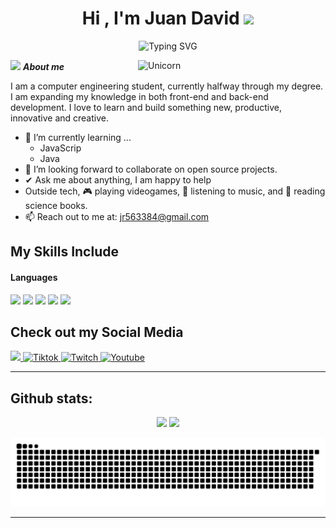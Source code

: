 <h1 align="center"><b>Hi , I'm Juan David </b><img src="https://media.giphy.com/media/hvRJCLFzcasrR4ia7z/giphy.gif" width="35"></h1>
<!--  -->
<div align="center">
  
![Typing SVG](https://readme-typing-svg.herokuapp.com?font=ROBOT&size=25&color=39FF14&background=000000&center=true&vCenter=true&width=490&lines=%3E+Welcome+to+my+GitHub+profile...!)

</div>
<img align="right" width=300px alt="Unicorn" src="https://media.giphy.com/media/CVtNe84hhYF9u/giphy.gif" />

<img src="https://c.tenor.com/NCRHhqkXrJYAAAAi/programmers-go-internet.gif" width="30px">&nbsp;***About me***

I am a computer engineering student, currently halfway through my degree. I am expanding my knowledge in both front-end and back-end development. I love to learn and build something new, productive, innovative and creative.
- 🌱 I’m currently learning ...
  - JavaScrip
  - Java
- 👯 I’m looking forward to collaborate on open source projects.
- ✔ Ask me about anything, I am happy to help<br>
- Outside tech, 🎮 playing videogames, 🎵 listening to music, and 📖 reading science books.
- 📫 Reach out to me at: <a href="jr563384@gmail.com">jr563384@gmail.com</a>

## My Skills Include

<h4> Languages </h4>
<span> 
  <img src="https://img.shields.io/badge/HTML5-E34F26?style=for-the-badge&logo=html5&logoColor=white">
  <img src="https://img.shields.io/badge/CSS3-1572B6?style=for-the-badge&logo=css3&logoColor=white">
  <img src="https://img.shields.io/badge/JavaScript-F7DF1E?style=for-the-badge&logo=javascript&logoColor=black">
  <img src="https://img.shields.io/badge/Java-ED8B00?style=for-the-badge&logo=java&logoColor=white">
  <img src="https://img.shields.io/badge/python-3670A0?style=for-the-badge&logo=python&logoColor=ffdd54">




</span>

## Check out my Social Media

<a href= "https://www.instagram.com/juan_frxz/">
    <img src="https://img.shields.io/badge/Instagram-%23E4405F.svg?style=for-the-badge&logo=Instagram&logoColor=white">
</a>
<a href="https://www.tiktok.com/@juanfrxz" >
  <img src="https://img.shields.io/badge/TikTok-%23000000.svg?style=for-the-badge&logo=TikTok&logoColor=white" alt="Tiktok">
</a>
<a href="https://www.twitch.tv/willyfrxz" >
  <img src="https://img.shields.io/badge/Twitch-9347FF?style=for-the-badge&logo=twitch&logoColor=white" alt="Twitch">
</a>
<a href="https://www.youtube.com/@willy_frxz2550">
  <img src="https://img.shields.io/badge/YouTube-%23FF0000.svg?style=for-the-badge&logo=YouTube&logoColor=white" alt="Youtube">
</a>

---
<h2>Github stats:</h2> 
<div align="center">

[![](https://github-readme-stats.vercel.app/api?username=Juanfrxz&show_icons=true&theme=tokyonight&hide_border=true&locale=en)](https://github.com/Juanfrxz)
[![](https://github-readme-streak-stats.herokuapp.com/?user=Juanfrxz&theme=material-palenight)](https://github.com/Juanfrxz)
</div>

<p align="center">
  <img src="https://github.com/StefanosSt/StefanosSt/blob/main/github-user-contribution.svg" alt="snake">
</p>

---
